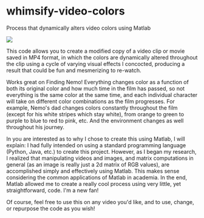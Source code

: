 # whimsify-video-colors
Process that dynamically alters video colors using Matlab

![](https://cloud.githubusercontent.com/assets/12240257/7742659/be1b7e3a-ff5f-11e4-829a-f7fd1f01ae42.jpg)

This code allows you to create a modified copy of a video clip or movie saved in MP4 format, in which the colors are dynamically altered throughout the clip using a cycle of varying visual effects I concocted, producing a result that could be fun and mesmerizing to re-watch.

Works great on Finding Nemo! Everything changes color as a function of both its original color and how much time in the film has passed, so not everything is the same color at the same time, and each individual character will take on different color combinations as the film progresses. For example, Nemo's dad changes colors constantly throughout the film (except for his white stripes which stay white), from orange to green to purple to blue to red to pink, etc. And the environment changes as well throughout his journey. 

In you are interested as to why I chose to create this using Matlab, I will explain:
I had fully intended on using a standard programming language (Python, Java, etc.) to create this project. However, as I began my research, I realized that manipulating videos and images, and matrix computations in general (as an image is really just a 2d matrix of RGB values), are accomplished simply and effectively using Matlab. This makes sense considering the common applications of Matlab in academia. In the end, Matlab allowed me to create a really cool process using very little, yet straightforward, code. I'm a new fan!

Of course, feel free to use this on any video you'd like, and to use, change, or repurpose the code as you wish!
